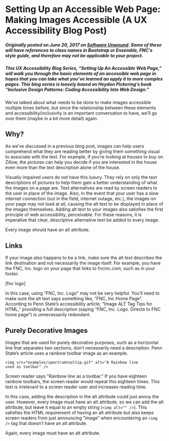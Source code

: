 # Setting Up an Accessible Web Page: Making Images Accessible (A UX Accessibility Blog Post)
##### Originally posted on June 20, 2017 on [Software Unwound](https://softwareunwound.com/2017/06/20/setting-up-an-accessible-web-page-making-images-accessible-a-ux-accessibility-blog-post/). Some of these will have references to class names in Bootstrap or Ensemble, FNC's style guide, and therefore may not be applicable to your project.
##### This UX Accessibility Blog Series, “Setting Up An Accessible Web Page,” will walk you through the basic elements of an accessible web page in hopes that you can take what you’ve learned an apply it to more complex pages. This blog series is loosely based on Heydon Pickering’s book “Inclusive Design Patterns: Coding Accessibility Into Web Design.”

<p>We’ve talked about what needs to be done to make images accessible multiple times before, but since the relationship between these elements and accessibility/inclusivity is an important conversation to have, we’ll go over them (maybe in a bit more detail) again.</p>
<h2>Why?</h2>
<p>As we’ve discussed in a previous blog post, images can help users comprehend what they are reading better by giving them something visual to associate with the text. For example, if you’re looking at houses to buy on Zillow, the pictures can help you decide if you are interested in the house even more than the text description alone of the house. </p>

<p>Visually impaired users do not have this luxury. They rely on only the text descriptions of pictures to help them gain a better understanding of what the images on a page are. Text alternatives are read by screen readers to the user in place of the image. Also, in the event that your user has a slow internet connection (out in the field, internet outage, etc.), the images on your page may not load at all, causing the alt text to be displayed in place of the images themselves. Adding alt text to your images also satisfies the first principle of web accessibility, perceivable. For these reasons, it is imperative that clear, descriptive alternative text be added to every image.</p>

<p>Every image should have an alt attribute.</p>

<h2>Links</h2>

<p>If your image also happens to be a link, make sure the alt text describes the link destination and not necessarily the image itself. For example, you have the FNC, Inc. logo on your page that links to fncinc.com, such as in your footer. </p>
[fnc logo]

<p>In this case, using “FNC, Inc. Logo” may not be very helpful. You’ll need to make sure the alt text says something like, “FNC, Inc Home Page”. According to Penn State’s accessibility article, “Image ALT Tag Tips for HTML,” providing a full description (saying “FNC, Inc. Logo. Directs to FNC home page”) is unnecessarily redundant. </p>
<h2>Purely Decorative Images</h2>
<p>Images that are used for purely decorative purposes, such as a horizontal line that separates two sections, don’t necessarily need a description. Penn State’s article uses a rainbow toolbar image as an example. </p>
 
<code>&lt;img src="examples/spectrumtooltip.gif" alt="A Rainbow line used as toolbar" /&gt;</code>
<p>Screen reader says "Rainbow line as a toolbar." If you have eighteen rainbow toolbars, the screen reader would repeat this eighteen times. This text is irrelevant to a screen reader user and increases reading time.</p>
<p>In this case, adding the description in the alt attribute could just annoy the user. However, every image must have an alt attribute, so we can add the alt attribute, but leave it equal to an empty string (<code>&lt;img alt="" /&gt;</code>). This satisfies the HTML requirement of having an alt attribute but also keeps screen readers from just announcing “image” when encountering an <code>&lt;img /&gt;</code> tag that doesn’t have an alt attribute.</p>
<p>Again, every image must have an alt attribute.</p>

